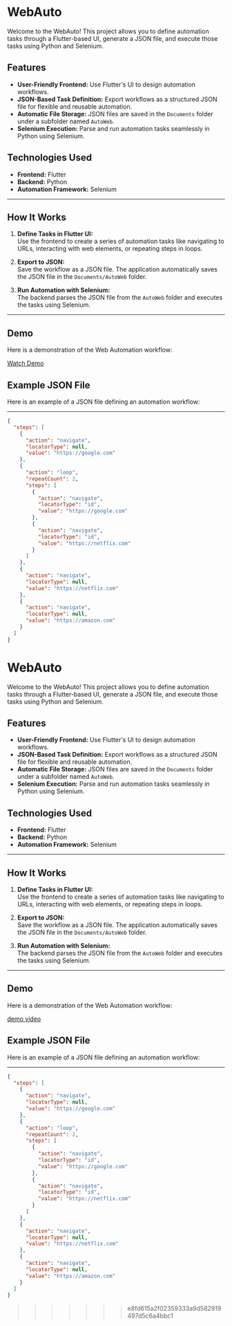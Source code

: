 # WebAuto

Welcome to the WebAuto! This project allows you to define automation tasks through a Flutter-based UI, generate a JSON file, and execute those tasks using Python and Selenium.

## Features

- **User-Friendly Frontend:** Use Flutter's UI to design automation workflows.
- **JSON-Based Task Definition:** Export workflows as a structured JSON file for flexible and reusable automation.
- **Automatic File Storage:** JSON files are saved in the `Documents` folder under a subfolder named `AutoWeb`.
- **Selenium Execution:** Parse and run automation tasks seamlessly in Python using Selenium.

## Technologies Used

- **Frontend:** Flutter
- **Backend:** Python
- **Automation Framework:** Selenium

---

## How It Works

1. **Define Tasks in Flutter UI:**  
   Use the frontend to create a series of automation tasks like navigating to URLs, interacting with web elements, or repeating steps in loops.

2. **Export to JSON:**  
   Save the workflow as a JSON file. The application automatically saves the JSON file in the `Documents/AutoWeb` folder.

3. **Run Automation with Selenium:**  
   The backend parses the JSON file from the `AutoWeb` folder and executes the tasks using Selenium.

---

## Demo

Here is a demonstration of the Web Automation workflow:

[Watch Demo](https://drive.google.com/file/d/1ayd33haVWCy-0MnFDXmUx7Q12s_RpstI/preview)

## Example JSON File

Here is an example of a JSON file defining an automation workflow:

---

```json
{
  "steps": [
    {
      "action": "navigate",
      "locatorType": null,
      "value": "https://google.com"
    },
    {
      "action": "loop",
      "repeatCount": 2,
      "steps": [
        {
          "action": "navigate",
          "locatorType": "id",
          "value": "https://google.com"
        },
        {
          "action": "navigate",
          "locatorType": "id",
          "value": "https://netflix.com"
        }
      ]
    },
    {
      "action": "navigate",
      "locatorType": null,
      "value": "https://netflix.com"
    },
    {
      "action": "navigate",
      "locatorType": null,
      "value": "https://amazon.com"
    }
  ]
}
```

# WebAuto

Welcome to the WebAuto! This project allows you to define automation tasks through a Flutter-based UI, generate a JSON file, and execute those tasks using Python and Selenium.

## Features

- **User-Friendly Frontend:** Use Flutter's UI to design automation workflows.
- **JSON-Based Task Definition:** Export workflows as a structured JSON file for flexible and reusable automation.
- **Automatic File Storage:** JSON files are saved in the `Documents` folder under a subfolder named `AutoWeb`.
- **Selenium Execution:** Parse and run automation tasks seamlessly in Python using Selenium.

## Technologies Used

- **Frontend:** Flutter
- **Backend:** Python
- **Automation Framework:** Selenium

---

## How It Works

1. **Define Tasks in Flutter UI:**  
   Use the frontend to create a series of automation tasks like navigating to URLs, interacting with web elements, or repeating steps in loops.

2. **Export to JSON:**  
   Save the workflow as a JSON file. The application automatically saves the JSON file in the `Documents/AutoWeb` folder.

3. **Run Automation with Selenium:**  
   The backend parses the JSON file from the `AutoWeb` folder and executes the tasks using Selenium.

---

## Demo

Here is a demonstration of the Web Automation workflow:

[demo video](screenshots/1.mp4)


## Example JSON File

Here is an example of a JSON file defining an automation workflow:

---

```json
{
  "steps": [
    {
      "action": "navigate",
      "locatorType": null,
      "value": "https://google.com"
    },
    {
      "action": "loop",
      "repeatCount": 2,
      "steps": [
        {
          "action": "navigate",
          "locatorType": "id",
          "value": "https://google.com"
        },
        {
          "action": "navigate",
          "locatorType": "id",
          "value": "https://netflix.com"
        }
      ]
    },
    {
      "action": "navigate",
      "locatorType": null,
      "value": "https://netflix.com"
    },
    {
      "action": "navigate",
      "locatorType": null,
      "value": "https://amazon.com"
    }
  ]
}
```
>>>>>>> e8fd615a2f02359333a9d582919497d5c6a4bbc1
